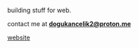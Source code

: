 building stuff for web.

contact me at **[dogukancelik2@proton.me](mailto:dogukancelik2@proton.me)**

[website](https://celikbir.netlify.app/)
